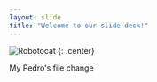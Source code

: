 ```yaml
---
layout: slide
title: "Welcome to our slide deck!"
---
```


![Robotocat](https://octodex.github.com/images/Robotocat.png)
{: .center}


My Pedro's file change

